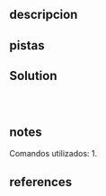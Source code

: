 ## descripcion


## pistas



## Solution

```



```

## notes

Comandos utilizados:
	1. 


## references
